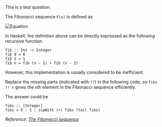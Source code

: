 This is a test question.

The Fibonacci sequence `F(n)` is defined as

![Equation](__QPATH__/equation.svg 'Equation')

In Haskell, the definition above can be directly expressed as the following recursive function.

```
fib :: Int -> Integer
fib 0 = 0
fib 1 = 1
fib n = fib (n - 1) + fib (n - 2)
```

However, this implementation is usually considered to be inefficient.

Replace the missing parts (indicated with `??`) in the following code, so `fibs !! n` gives the `n`th element in the Fibonacci sequence efficiently.

The answer could be

```
fibs :: [Integer]
fibs = 0 : 1 : zipWith (+) fibs (tail fibs)
```

_Reference: [The Fibonacci sequence](https://wiki.haskell.org/The_Fibonacci_sequence)_
